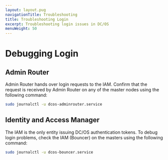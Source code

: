 ```yaml
---
layout: layout.pug
navigationTitle: Troubleshooting
title: Troubleshooting Login 
excerpt: Troubleshooting login issues in DC/OS
menuWeight: 50
---
```


# Debugging Login

## Admin Router

Admin Router hands over login requests to the IAM. Confirm that the request is received by Admin Router on any of the master nodes using the following command:

```bash
sudo journalctl -u dcos-adminrouter.service
```

## Identity and Access Manager

The IAM is the only entity issuing DC/OS authentication tokens.
To debug login problems, check the IAM (Bouncer) on the masters using the following command:

```bash
sudo journalctl -u dcos-bouncer.service
```
